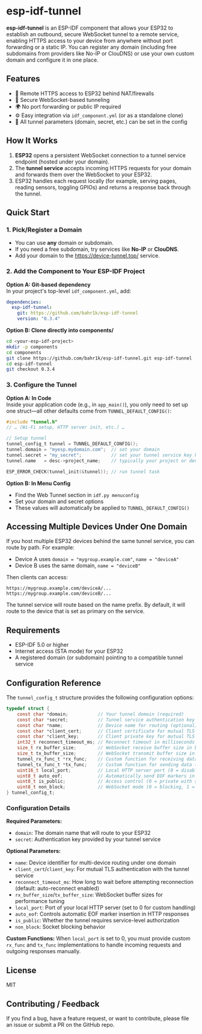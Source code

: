 # esp-idf-tunnel

**esp-idf-tunnel** is an ESP-IDF component that allows your ESP32 to establish an outbound, secure WebSocket tunnel to a remote service, enabling HTTPS access to your device from anywhere without port forwarding or a static IP. You can register any domain (including free subdomains from providers like No-IP or ClouDNS) or use your own custom domain and configure it in one place.

## Features

- 📡 Remote HTTPS access to ESP32 behind NAT/firewalls  
- 🔐 Secure WebSocket-based tunneling  
- 🌍 No port forwarding or public IP required  
- ⚙️ Easy integration via `idf_component.yml` (or as a standalone clone)  
- 🔧 All tunnel parameters (domain, secret, etc.) can be set in the config  

## How It Works

1. **ESP32** opens a persistent WebSocket connection to a tunnel service endpoint (hosted under your domain).  
2. The **tunnel service** accepts incoming HTTPS requests for your domain and forwards them over the WebSocket to your ESP32.  
3. ESP32 handles each request locally (for example, serving pages, reading sensors, toggling GPIOs) and returns a response back through the tunnel.  

## Quick Start

### 1. Pick/Register a Domain
- You can use **any** domain or subdomain.  
- If you need a free subdomain, try services like **No-IP** or **ClouDNS**.  
- Add your domain to the https://device-tunnel.top/ service.

### 2. Add the Component to Your ESP-IDF Project

**Option A: Git-based dependency**  
In your project's top-level `idf_component.yml`, add:
```yaml
dependencies:
  esp-idf-tunnel:
    git: https://github.com/bahr1k/esp-idf-tunnel
    version: "0.3.4"
```

**Option B: Clone directly into components/**
```bash
cd <your-esp-idf-project>
mkdir -p components
cd components
git clone https://github.com/bahr1k/esp-idf-tunnel.git esp-idf-tunnel
cd esp-idf-tunnel
git checkout 0.3.4
```

### 3. Configure the Tunnel 

**Option A: In Code**  
Inside your application code (e.g., in `app_main()`), you only need to set up one struct—all other defaults come from `TUNNEL_DEFAULT_CONFIG()`:
```c
#include "tunnel.h"
// … (Wi-Fi setup, HTTP server init, etc.) …

// Setup tunnel
tunnel_config_t tunnel = TUNNEL_DEFAULT_CONFIG();
tunnel.domain = "myesp.mydomain.com";  // set your domain
tunnel.secret = "my_secret";           // set your tunnel service key here
tunnel.name   = desc->project_name;    // typically your project or device name

ESP_ERROR_CHECK(tunnel_init(&tunnel)); // run tunnel task
```

**Option B: In Menu Config**
- Find the Web Tunnel section in `idf.py menuconfig`
- Set your domain and secret options
- These values will automatically be applied to `TUNNEL_DEFAULT_CONFIG()`

## Accessing Multiple Devices Under One Domain

If you host multiple ESP32 devices behind the same tunnel service, you can route by path. For example:
- Device A uses `domain = "mygroup.example.com"`, `name = "deviceA"`
- Device B uses the same domain, `name = "deviceB"`

Then clients can access:
```
https://mygroup.example.com/deviceA/...
https://mygroup.example.com/deviceB/...
```

The tunnel service will route based on the name prefix. By default, it will route to the device that is set as primary on the service.

## Requirements

- ESP-IDF 5.0 or higher
- Internet access (STA mode) for your ESP32
- A registered domain (or subdomain) pointing to a compatible tunnel service

## Configuration Reference

The `tunnel_config_t` structure provides the following configuration options:

```c
typedef struct {
    const char *domain;           // Your tunnel domain (required)
    const char *secret;           // Tunnel service authentication key (required)
    const char *name;             // Device name for routing (optional)
    const char *client_cert;      // Client certificate for mutual TLS (optional)
    const char *client_key;       // Client private key for mutual TLS (optional)
    int32_t reconnect_timeout_ms; // Reconnect timeout in milliseconds (0 to disable auto-reconnect)
    size_t rx_buffer_size;        // WebSocket receive buffer size in bytes
    size_t tx_buffer_size;        // WebSocket transmit buffer size in bytes
    tunnel_rx_func_t *rx_func;    // Custom function for receiving data (used when local server proxy is disabled)
    tunnel_tx_func_t *tx_func;    // Custom function for sending data (used when local server proxy is disabled)
    uint16_t local_port;          // Local HTTP server port (0 = disabled, requires custom rx/tx functions)
    uint8_t auto_eof;             // Automatically send EOF markers in responses (1 = enabled, 0 = disabled)
    uint8_t is_public;            // Access control (0 = private with service authorization, 1 = public access)
    uint8_t non_block;            // WebSocket mode (0 = blocking, 1 = non-blocking)
} tunnel_config_t;
```

### Configuration Details

**Required Parameters:**
- `domain`: The domain name that will route to your ESP32
- `secret`: Authentication key provided by your tunnel service

**Optional Parameters:**
- `name`: Device identifier for multi-device routing under one domain
- `client_cert`/`client_key`: For mutual TLS authentication with the tunnel service
- `reconnect_timeout_ms`: How long to wait before attempting reconnection (default: auto-reconnect enabled)
- `rx_buffer_size`/`tx_buffer_size`: WebSocket buffer sizes for performance tuning
- `local_port`: Port of your local HTTP server (set to 0 for custom handling)
- `auto_eof`: Controls automatic EOF marker insertion in HTTP responses
- `is_public`: Whether the tunnel requires service-level authorization
- `non_block`: Socket blocking behavior

**Custom Functions:**
When `local_port` is set to 0, you must provide custom `rx_func` and `tx_func` implementations to handle incoming requests and outgoing responses manually.

## License

MIT

## Contributing / Feedback

If you find a bug, have a feature request, or want to contribute, please file an issue or submit a PR on the GitHub repo.
